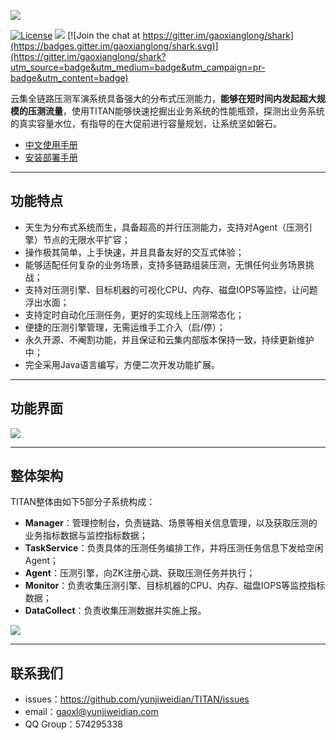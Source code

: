 ![](http://dl.iteye.com/upload/picture/pic/137631/7a0f9e40-51e7-36c8-80a5-f947acf80aae.png)

[![License](https://img.shields.io/badge/%20license-GNU%20General%20Public%20License%20v3.0-blue.svg)](http://www.gnu.org/licenses/gpl-3.0.en.html) ![](https://img.shields.io/badge/%20build-passing-brightgreen.svg) [![Join the chat at https://gitter.im/gaoxianglong/shark](https://badges.gitter.im/gaoxianglong/shark.svg)](https://gitter.im/gaoxianglong/shark?utm_source=badge&utm_medium=badge&utm_campaign=pr-badge&utm_content=badge)

云集全链路压测军演系统具备强大的分布式压测能力，**能够在短时间内发起超大规模的压测流量**，使用TITAN能够快速挖掘出业务系统的性能瓶颈，探测出业务系统的真实容量水位，有指导的在大促前进行容量规划，让系统坚如磐石。

- [中文使用手册](https://github.com/yunjiweidian/TITAN/wiki/%E4%B8%AD%E6%96%87%E4%BD%BF%E7%94%A8%E6%89%8B%E5%86%8C)<br>
- [安装部署手册](https://github.com/yunjiweidian/TITAN/wiki/%E5%AE%89%E8%A3%85%E9%83%A8%E7%BD%B2%E6%89%8B%E5%86%8C)<br>

----------

## 功能特点

- 天生为分布式系统而生，具备超高的并行压测能力，支持对Agent（压测引擎）节点的无限水平扩容；
- 操作极其简单，上手快速，并且具备友好的交互式体验；
- 能够适配任何复杂的业务场景，支持多链路组装压测，无惧任何业务场景挑战；
- 支持对压测引擎、目标机器的可视化CPU、内存、磁盘IOPS等监控，让问题浮出水面；
- 支持定时自动化压测任务，更好的实现线上压测常态化；
- 便捷的压测引擎管理，无需运维手工介入（启/停）；
- 永久开源、不阉割功能，并且保证和云集内部版本保持一致，持续更新维护中；
- 完全采用Java语言编写，方便二次开发功能扩展。

----------

## 功能界面
![](http://dl.iteye.com/upload/picture/pic/137641/754bed99-683b-3978-b614-1be71443441c.png)

----------

## 整体架构
TITAN整体由如下5部分子系统构成：
- **Manager**：管理控制台，负责链路、场景等相关信息管理，以及获取压测的业务指标数据与监控指标数据；
- **TaskService**：负责具体的压测任务编排工作，并将压测任务信息下发给空闲Agent；
- **Agent**：压测引擎，向ZK注册心跳、获取压测任务并执行；
- **Monitor**：负责收集压测引擎、目标机器的CPU、内存、磁盘IOPS等监控指标数据；
- **DataCollect**：负责收集压测数据并实施上报。

![](http://dl.iteye.com/upload/picture/pic/137639/7880c09c-3490-3358-a4e4-dab919854624.jpg)

----------
 
 ## 联系我们
 
- issues：https://github.com/yunjiweidian/TITAN/issues
- email：gaoxl@yunjiweidian.com
- QQ Group：574295338

